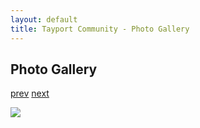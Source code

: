```yaml
---
layout: default
title: Tayport Community - Photo Gallery
---
```

## Photo Gallery

[prev](http://tayport.org.uk/photo/294) [next](http://tayport.org.uk/photo/296)

![ ](http://tayport.org.uk/media/295.jpg " ")

